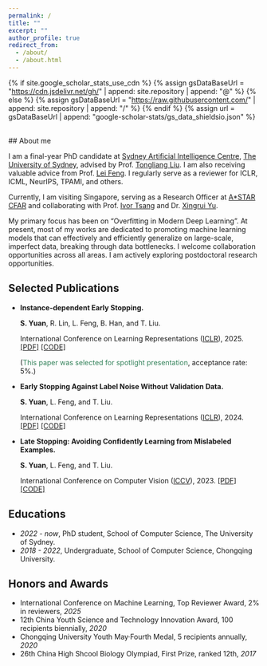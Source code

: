 ```yaml
---
permalink: /
title: ""
excerpt: ""
author_profile: true
redirect_from: 
  - /about/
  - /about.html
---
```


{% if site.google_scholar_stats_use_cdn %}
{% assign gsDataBaseUrl = "https://cdn.jsdelivr.net/gh/" | append: site.repository | append: "@" %}
{% else %}
{% assign gsDataBaseUrl = "https://raw.githubusercontent.com/" | append: site.repository | append: "/" %}
{% endif %}
{% assign url = gsDataBaseUrl | append: "google-scholar-stats/gs_data_shieldsio.json" %}

<span class='anchor' id='about-me'></span>

<br>
## About me

I am a final-year PhD candidate at [Sydney Artificial Intelligence Centre](https://www.sydney.edu.au/engineering/our-research/data-science-and-computer-engineering/ubtech-sydney-artificial-intelligence-centre.html), [The University of Sydney](https://www.sydney.edu.au), advised by Prof. [Tongliang Liu](https://tongliang-liu.github.io). I am also receiving valuable advice from Prof. [Lei Feng](https://lfeng1995.github.io). I regularly serve as a reviewer for ICLR, ICML, NeurIPS, TPAMI, and others. 

Currently, I am visiting Singapore, serving as a Research Officer at [A*STAR CFAR](https://www.a-star.edu.sg/cfar) and collaborating with Prof. [Ivor Tsang](https://www.a-star.edu.sg/cfar/about-cfar/management/prof-ivor-tsang) and Dr. [Xingrui Yu](https://xingruiyu.github.io).

My primary focus has been on “Overfitting in Modern Deep Learning”. At present, most of my works are dedicated to promoting machine learning models that can effectively and efficiently generalize on large-scale, imperfect data, breaking through data bottlenecks. I welcome collaboration opportunities across all areas. I am actively exploring postdoctoral research opportunities.

## Selected Publications

- **Instance-dependent Early Stopping.**
  
  **S. Yuan**, R. Lin, L. Feng, B. Han, and T. Liu.

  International Conference on Learning Representations ([ICLR](https://iclr.cc/Conferences/2025)), 2025. [\[PDF\]](https://openreview.net/pdf?id=P42DbV2nuV) [\[CODE\]](https://github.com/tmllab/2025_ICLR_IES)
  
  (<span style="color: rgb(51,130,90)">This paper was selected for spotlight presentation</span>, acceptance rate: 5%.)
  
- **Early Stopping Against Label Noise Without Validation Data.**

  **S. Yuan**, L. Feng, and T. Liu.

  International Conference on Learning Representations ([ICLR](https://iclr.cc/Conferences/2024)), 2024. [\[PDF\]](https://openreview.net/pdf?id=CMzF2aOfqp) [\[CODE\]](https://github.com/tmllab/2024_ICLR_LabelWave)
  
- **Late Stopping: Avoiding Confidently Learning from Mislabeled Examples.**

  **S. Yuan**, L. Feng, and T. Liu.

  International Conference on Computer Vision ([ICCV](https://iccv2023.thecvf.com)), 2023. [\[PDF\]](https://openaccess.thecvf.com/content/ICCV2023/papers/Yuan_Late_Stopping_Avoiding_Confidently_Learning_from_Mislabeled_Examples_ICCV_2023_paper.pdf) [\[CODE\]](https://github.com/tmllab/2023_ICCV_LateStopping)



## Educations
- *2022 - now*, PhD student, School of Computer Science, The University of Sydney. 
- *2018 - 2022*, Undergraduate, School of Computer Science, Chongqing University.

## Honors and Awards
- International Conference on Machine Learning, Top Reviewer Award, 2% in reviewers, *2025* 
- 12th China Youth Science and Technology Innovation Award, 100 recipients biennially, *2020* 
- Chongqing University Youth May·Fourth Medal, 5 recipients annually, *2020*
- 26th China High Shcool Biology Olympiad, First Prize, ranked 12th, *2017* 

